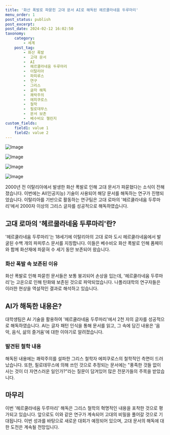 ```yaml
---
title: '화산 폭발로 파묻힌 고대 문서 AI로 해독된 헤르쿨라네움 두루마리'
menu_order: 1
post_status: publish
post_excerpt: 
post_date: 2024-02-12 16:02:50
taxonomy:
    category:
        - 세계
    post_tag:
        - 화산 폭발
        -  고대 문서
        -  AI
        -  헤르쿨라네움 두루마리
        -  이탈리아
        -  파피루스
        -  연구
        -  그리스
        -  글자 해독
        -  쾌락주의
        -  에피쿠로스
        -  철학
        -  필로데무스
        -  문서 보존
        -  베수비오 챌린지
custom_fields:
    field1: value 1
    field2: value 2
---
```


![Image](https://imgnews.pstatic.net/image/055/2024/02/12/0001130035_001_20240212150403380.jpg?type=w647)

![Image](https://imgnews.pstatic.net/image/055/2024/02/12/0001130035_002_20240212150403443.jpg?type=w647)

![Image](https://imgnews.pstatic.net/image/055/2024/02/12/0001130035_003_20240212150403476.jpg?type=w647)

![Image](https://imgnews.pstatic.net/image/055/2024/02/12/0001130035_004_20240212150403504.jpg?type=w647)

2000년 전 이탈리아에서 발생한 화산 폭발로 인해 고대 문서가 파묻혔다는 소식이 전해졌습니다. 이번에는 AI(인공지능) 기술이 사용되어 해당 문서를 해독하는 연구가 진행되었습니다. 이탈리아를 기반으로 활동하는 연구팀은 고대 로마의 '헤르쿨라네움 두루마리'에서 2000자 이상의 그리스 글자를 성공적으로 해독하였습니다.
## 고대 로마의 '헤르쿨라네움 두루마리'란?
'헤르쿨라네움 두루마리'는 18세기에 이탈리아의 고대 로마 도시 헤르쿨라네움에서 발굴된 수백 개의 파피루스 문서를 지칭합니다. 이들은 베수비오 화산 폭발로 인해 폼페이와 함께 화산재에 파묻혀 수 세기 동안 보존되어 왔습니다.
### 화산 폭발 속 보존된 이유
화산 폭발로 인해 파묻힌 문서들은 보통 붕괴되어 손상을 입는데, '헤르쿨라네움 두루마리'는 고온으로 인해 탄화돼 보존된 것으로 파악되었습니다. 나폴리대학의 연구자들은 이러한 현상을 역설적인 결과로 해석하고 있습니다.
## AI가 해독한 내용은?
대학생팀은 AI 기술을 활용하여 '헤르쿨라네움 두루마리'에서 2천 자의 글자를 성공적으로 해독하였습니다. AI는 글자 패턴 인식을 통해 문서를 읽고, 그 속에 담긴 내용은 '음악, 음식, 삶의 즐거움'에 대한 이야기로 알려졌습니다.
### 발견된 철학 내용
해독된 내용에는 쾌락주의를 설파한 그리스 철학자 에피쿠로스의 철학적인 측면이 드러났습니다. 또한, 필로데무스에 의해 쓰인 것으로 추정되는 문서에는 "풍족한 것들 없이 사는 것이 더 자연스러운 일인가?"라는 질문이 담겨있어 많은 전문가들의 주목을 받았습니다.
## 마무리
이번 '헤르쿨라네움 두루마리' 해독은 그리스 철학의 혁명적인 내용을 포착한 것으로 평가되고 있습니다. 앞으로도 이와 같은 연구가 계속되어 고대의 비밀을 풀어갈 것으로 기대됩니다. 이번 성과를 바탕으로 새로운 대회가 예정되어 있으며, 고대 문서의 해독에 대한 도전은 계속될 전망입니다.
